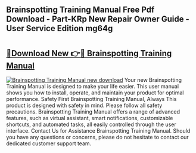 ## Brainspotting Training Manual Free Pdf Download - Part-KRp New Repair Owner Guide - User Service Edition mg64g

# <h2><a href="http://bc1335.oget.top/?id=Brainspotting+Training+Manual">🔗Download New 👉🔴 Brainspotting Training Manual</a></h2>

[![Brainspotting Training Manual new download](https://i.imgur.com/5g1atiW.png)](http://bc1335.oget.top/?id=Brainspotting+Training+Manual)
Your new Brainspotting Training Manual is designed to make your life easier. This user manual shows you how to install, operate, and maintain your product for optimal performance. Safety First Brainspotting Training Manual, Always This product is designed with safety in mind. Please follow all safety precautions. Brainspotting Training Manual offers a range of advanced features, such as virtual assistant, smart notifications, customizable shortcuts, and automated tasks, all easily controlled through the user interface. Contact Us for Assistance Brainspotting Training Manual. Should you have any questions or concerns, please do not hesitate to contact our dedicated customer support team.
